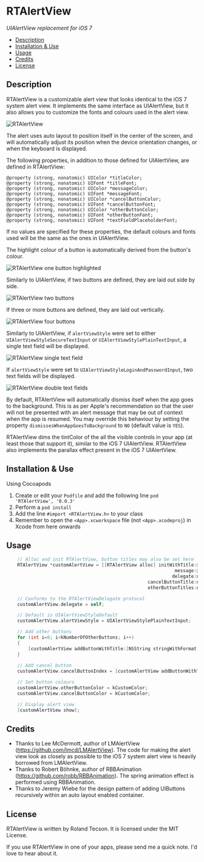RTAlertView
===========

*UIAlertView replacement for iOS 7*

- [Description](#Description)
- [Installation & Use](#Installation)
- [Usage](#Usage)
- [Credits](#Credits)
- [License](#License)


<a name="Description"></a>Description
-----------

RTAlertView is a customizable alert view that looks identical to the iOS 7 system alert view. It implements the same interface as UIAlertView, but it also allows you to customize the fonts and colours used in the alert view.

![RTAlertView](https://github.com/rtecson/RTAlertView/raw/master/Screenshots/00-One-Button.png)

The alert uses auto layout to position itself in the center of the screen, and will automatically adjust its position when the device orientation changes, or when the keyboard is displayed.

The following properties, in addition to those defined for UIAlertView, are defined in RTAlertView:

    @property (strong, nonatomic) UIColor *titleColor;
    @property (strong, nonatomic) UIFont *titleFont;
    @property (strong, nonatomic) UIColor *messageColor;
    @property (strong, nonatomic) UIFont *messageFont;
    @property (strong, nonatomic) UIColor *cancelButtonColor;
    @property (strong, nonatomic) UIFont *cancelButtonFont;
    @property (strong, nonatomic) UIColor *otherButtonColor;
    @property (strong, nonatomic) UIFont *otherButtonFont;
    @property (strong, nonatomic) UIFont *textFieldPlaceholderFont;

If no values are specified for these properties, the default colours and fonts used will be the same as the ones in UIAlertView.

The highlight colour of a button is automatically derived from the button's colour.

![RTAlertView one button highlighted](https://github.com/rtecson/RTAlertView/raw/master/Screenshots/01-One-Button-Highlighted.png)

Similarly to UIAlertView, if two buttons are defined, they are laid out side by side.

![RTAlertView two buttons](https://github.com/rtecson/RTAlertView/raw/master/Screenshots/02-Two-Buttons.png)

If three or more buttons are defined, they are laid out vertically.

![RTAlertView four buttons](https://github.com/rtecson/RTAlertView/raw/master/Screenshots/03-Four-Buttons.png)

Similarly to UIAlertView, if `alertViewStyle` were set to either `UIAlertViewStyleSecureTextInput` or `UIAlertViewStylePlainTextInput`, a single text field will be displayed.

![RTAlertView single text field](https://github.com/rtecson/RTAlertView/raw/master/Screenshots/04-One-Text-Field.png)

If `alertViewStyle` were set to `UIAlertViewStyleLoginAndPasswordInput`, two text fields will be displayed.

![RTAlertView double text fields](https://github.com/rtecson/RTAlertView/raw/master/Screenshots/05-Two-Text-Fields.png)

By default, RTAlertView will automatically dismiss itself when the app goes to the background. This is as per Apple's recommendation so that the user will not be presented with an alert message that may be out of context when the app is resumed. You may override this behaviour by setting the property `dismissesWhenAppGoesToBackground` to `NO` (default value is `YES`).

RTAlertView dims the tintColor of the all the visible controls in your app (at least those that support it), similar to the iOS 7 UIAlertView. RTAlertView also implements the parallax effect present in the iOS 7 UIAlertView.


<a name="Installation"></a>Installation & Use
------------------

Using Cocoapods

1.  Create or edit your `Podfile` and add the following line `pod 'RTAlertView', '0.0.3'`
2.  Perform a `pod install`
3.  Add the line `#import <RTAlertView.h>` to your class
4.  Remember to open the `<App>.xcworkspace` file (not `<App>.xcodeproj`) in Xcode from here onwards


<a name="Usage"></a>Usage
-------

```objective-c
    // Alloc and init RTAlertView, button titles may also be set here
    RTAlertView *customAlertView = [[RTAlertView alloc] initWithTitle:@"Test"
                                                              message:@"Message here"
                                                             delegate:nil
                                                    cancelButtonTitle:nil
                                                    otherButtonTitles:nil];

    // Conforms to the RTAlertViewDelegate protocol
    customAlertView.delegate = self;

    // Default is UIAlertViewStyleDefault
    customAlertView.alertViewStyle = UIAlertViewStylePlainTextInput;

    // Add other buttons
    for (int i=0; i<kNumberOfOtherButtons; i++)
    {
        [customAlertView addButtonWithTitle:[NSString stringWithFormat:@"Button %d", i]];
    }
    
    // Add cancel button
    customAlertView.cancelButtonIndex = [customAlertView addButtonWithTitle:@"Done"];

    // Set button colours
    customAlertView.otherButtonColor = kCustomColor;
    customAlertView.cancelButtonColor = kCustomColor;

    // Display alert view
    [customAlertView show];
```


<a name="Credits"></a>Credits
-------

- Thanks to Lee McDermott, author of LMAlertView (https://github.com/lmcd/LMAlertView). The code for making the alert view look as closely as possible to the iOS 7 system alert view is heavily borrowed from LMAlertView.
- Thanks to Robert Böhnke, author of RBBAnimation (https://github.com/robb/RBBAnimation). The spring animation effect is performed using RBBAnimation.
- Thanks to Jeremy Wiebe for the design pattern of adding UIButtons recursively within an auto layout enabled container.


<a name="License"></a>License
-------

RTAlertView is written by Roland Tecson. It is licensed under the MIT License.

If you use RTAlertView in one of your apps, please send me a quick note. I'd love to hear about it.
